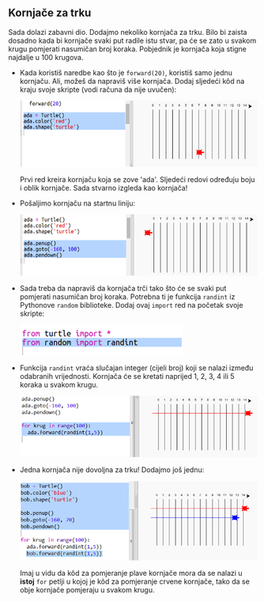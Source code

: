 ## Kornjače za trku

Sada dolazi zabavni dio. Dodajmo nekoliko kornjača za trku. Bilo bi zaista dosadno kada bi kornjače svaki put radile istu stvar, pa će se zato u svakom krugu pomjerati nasumičan broj koraka. Pobjednik je kornjača koja stigne najdalje u 100 krugova.

+ Kada koristiš naredbe kao što je `forward(20)`, koristiš samo jednu kornjaču. Ali, možeš da napraviš više kornjača. Dodaj sljedeći kôd na kraju svoje skripte (vodi računa da nije uvučen):
    
    ![screenshot](images/race-red.png)
    
    Prvi red kreira kornjaču koja se zove 'ada'. Sljedeći redovi određuju boju i oblik kornjače. Sada stvarno izgleda kao kornjača!

+ Pošaljimo kornjaču na startnu liniju:
    
    ![screenshot](images/race-start.png)

+ Sada treba da napraviš da kornjača trči tako što će se svaki put pomjerati nasumičan broj koraka. Potrebna ti je funkcija `randint` iz Pythonove `random` biblioteke. Dodaj ovaj `import` red na početak svoje skripte:
    
    ![screenshot](images/race-randint.png)

+ Funkcija `randint` vraća slučajan integer (cijeli broj) koji se nalazi između odabranih vrijednosti. Kornjača će se kretati naprijed 1, 2, 3, 4 ili 5 koraka u svakom krugu.
    
    ![screenshot](images/race-random.png)

+ Jedna kornjača nije dovoljna za trku! Dodajmo još jednu:
    
    ![screenshot](images/race-blue.png)
    
    Imaj u vidu da kôd za pomjeranje plave kornjače mora da se nalazi u **istoj** `for` petlji u kojoj je kôd za pomjeranje crvene kornjače, tako da se obje kornjače pomjeraju u svakom krugu.